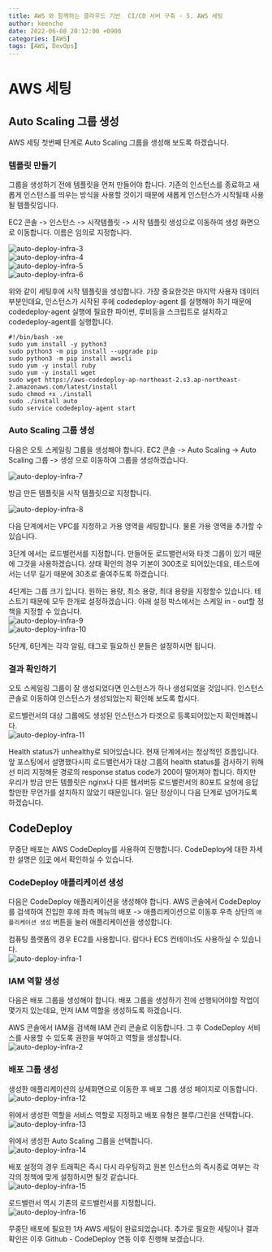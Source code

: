 ```yaml
---
title: AWS 와 함께하는 클라우드 기반  CI/CD 서버 구축 - 5. AWS 세팅
author: keencho
date: 2022-06-08 20:12:00 +0900
categories: [AWS]
tags: [AWS, DevOps]
---
```


# **AWS 세팅**

## **Auto Scaling 그룹 생성**  
AWS 세팅 첫번째 단계로 Auto Scaling 그룹을 생성해 보도록 하겠습니다. 

### **템플릿 만들기**  
그룹을 생성하기 전에 템플릿을 먼저 만들어야 합니다. 기존의 인스턴스를 종료하고 새롭게 인스턴스를 띄우는 방식을 사용할 것이기 때문에 새롭게 인스턴스가 시작될때 사용될 템플릿입니다.  

EC2 콘솔 -> 인스턴스 -> 시작템플릿 -> 시작 템플릿 생성으로 이동하여 생성 화면으로 이동합니다. 이름은 임의로 지정합니다.

![auto-deploy-infra-3](/assets/img/custom/aws-cicd/build/auto-deploy-infra-3.JPG)  
![auto-deploy-infra-4](/assets/img/custom/aws-cicd/build/auto-deploy-infra-4.JPG)  
![auto-deploy-infra-5](/assets/img/custom/aws-cicd/build/auto-deploy-infra-5.JPG)  
![auto-deploy-infra-6](/assets/img/custom/aws-cicd/build/auto-deploy-infra-6.JPG)  

위와 같이 세팅후에 시작 템플릿을 생성합니다. 가장 중요한것은 마지막 사용자 데이터 부분인데요, 인스턴스가 시작된 후에 codedeploy-agent 를 실행해야 하기 때문에 codedeploy-agent 실행에 필요한 파이썬, 루비등을 스크립트로 설치하고 codedeploy-agent를 실행합니다.  

```shell
#!/bin/bash -xe
sudo yum install -y python3
sudo python3 -m pip install --upgrade pip
sudo python3 -m pip install awscli
sudo yum -y install ruby
sudo yum -y install wget
sudo wget https://aws-codedeploy-ap-northeast-2.s3.ap-northeast-2.amazonaws.com/latest/install
sudo chmod +x ./install
sudo ./install auto
sudo service codedeploy-agent start
```  

### **Auto Scaling 그룹 생성**  
다음은 오토 스케일링 그룹을 생성해야 합니다.  EC2 콘솔 -> Auto Scaling -> Auto Scaling 그룹 -> 생성 으로 이동하여 그룹을 생성하겠습니다.

![auto-deploy-infra-7](/assets/img/custom/aws-cicd/build/auto-deploy-infra-7.JPG)  

방금 만든 템플릿을 시작 템플릿으로 지정합니다.  

![auto-deploy-infra-8](/assets/img/custom/aws-cicd/build/auto-deploy-infra-8.JPG)  

다음 단계에서는 VPC를 지정하고 가용 영역을 세팅합니다. 물론 가용 영역을 추가할 수 있습니다.  

3단계 에서는 로드밸런서를 지정합니다. 만들어둔 로드밸런서와 타겟 그룹이 있기 때문에 그것을 사용하겠습니다. 상태 확인의 경우 기본이 300초로 되어있는데요, 테스트에서는 너무 길기 때문에 30초로 줄여주도록 하겠습니다.  

4단계는 그룹 크기 입니다. 원하는 용량, 최소 용량, 최대 용량을 지정할수 있습니다. 테스트기 때문에 모두 한개로 설정하겠습니다. 아래 설정 박스에서는 스케일 in - out할 정책을 지정할 수 있습니다.    
![auto-deploy-infra-9](/assets/img/custom/aws-cicd/build/auto-deploy-infra-9.JPG)  
![auto-deploy-infra-10](/assets/img/custom/aws-cicd/build/auto-deploy-infra-10.JPG)  

5단계, 6단계는 각각 알림, 태그로 필요하신 분들은 설정하시면 됩니다.  

### **결과 확인하기**  
오토 스케일링 그룹이 잘 생성되었다면 인스턴스가 하나 생성되었을 것입니다. 인스턴스 콘솔로 이동하여 인스턴스가 생성되었는지 확인해 보도록 합시다.  

로드밸런서의 대상 그룹에도 생성된 인스턴스가 타겟으로 등록되어있는지 확인해봅니다.  
![auto-deploy-infra-11](/assets/img/custom/aws-cicd/build/auto-deploy-infra-11.JPG)  

Health status가 unhealthy로 되어있습니다. 현재 단계에서는 정상적인 흐름입니다. 앞 포스팅에서 설명했다시피 로드밸런서가 대상 그룹의 health status를 검사하기 위해선 미리 지정해둔 경로의 response status code가 200이 떨어져야 합니다. 
하지만 우리가 방금 만든 템플릿은 nginx나 다른 웹서버등 로드밸런서의 80포트 요청에 응답할만한 무언가를 설치하지 않았기 때문입니다. 일단 정상이니 다음 단계로 넘어가도록 하겠습니다.  

## **CodeDeploy**
무중단 배포는 AWS CodeDeploy를 사용하여 진행합니다. CodeDeploy에 대한 자세한 설명은 [이곳](https://docs.aws.amazon.com/ko_kr/codedeploy/latest/userguide/welcome.html) 에서 확인하실 수 있습니다.  

### **CodeDeploy 애플리케이션 생성**  
다음은 CodeDeploy 애플리케이션을 생성해야 합니다. AWS 콘솔에서 CodeDeploy를 검색하여 진입한 후에 좌측 메뉴의 배포 -> 애플리케이션으로 이동후 우측 상단의 `애플리케이션 생성` 버튼을 눌러 애플리케이션을 생성합니다.  

컴퓨팅 플랫폼의 경우 EC2를 사용합니다. 람다나 ECS 컨테이너도 사용하실 수 있습니다.  
![auto-deploy-infra-1](/assets/img/custom/aws-cicd/build/auto-deploy-infra-1.PNG)  

### **IAM 역할 생성**  
다음은 배포 그룹을 생성해야 합니다. 배포 그룹을 생성하기 전에 선행되어야할 작업이 몇가지 있는데요, 먼저 IAM 역할을 생성하도록 하겠습니다.  

AWS 콘솔에서 IAM을 검색해 IAM 관리 콘솔로 이동합니다. 그 후 CodeDeploy 서비스를 사용할 수 있도록 권한을 부여하고 역할을 생성합니다.  
![auto-deploy-infra-2](/assets/img/custom/aws-cicd/build/auto-deploy-infra-2.PNG)  

### **배포 그룹 생성**  
생성한 애플리케이션의 상세화면으로 이동한 후 배포 그룹 생성 페이지로 이동합니다.  
![auto-deploy-infra-12](/assets/img/custom/aws-cicd/build/auto-deploy-infra-12.JPG)  

위에서 생성한 역할을 서비스 역할로 지정하고 배포 유형은 블루/그린을 선택합니다.  
![auto-deploy-infra-13](/assets/img/custom/aws-cicd/build/auto-deploy-infra-13.JPG)  

위에서 생성한 Auto Scaling 그룹을 선택합니다.  
![auto-deploy-infra-14](/assets/img/custom/aws-cicd/build/auto-deploy-infra-14.JPG)  

배포 설정의 경우 트래픽은 즉시 다시 라우팅하고 원본 인스턴스의 즉시종료 여부는 각각의 정책에 맞게 설정하시면 될것 같습니다.  
![auto-deploy-infra-15](/assets/img/custom/aws-cicd/build/auto-deploy-infra-15.JPG)  

로드밸런서 역시 기존의 로드밸런서를 지정합니다.  
![auto-deploy-infra-16](/assets/img/custom/aws-cicd/build/auto-deploy-infra-16.JPG)  

무중단 배포에 필요한 1차 AWS 세팅이 완료되었습니다. 추가로 필요한 세팅이나 결과 확인은 이후 Github - CodeDeploy 연동 이후 진행해 보겠습니다.

